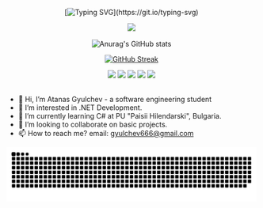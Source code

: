 <div align="center">
  
[![Typing SVG](https://readme-typing-svg.demolab.com?font=Sedan&size=26&pause=1000&color=F76273&center=true&vCenter=true&random=false&width=435&lines=Hi%2C+I%E2%80%99m+Atanas+Gyulchev!;I%E2%80%99m+a+software+engineering+student.)](https://git.io/typing-svg)


</div>

<p align="center">
  <a href="https://skillicons.dev">
    <img src="https://skillicons.dev/icons?i=dotnet,cs,html,css,git,github,mysql" />
  </a>
</p>


<div align="center">
  
![Anurag's GitHub stats](https://github-readme-stats.vercel.app/api?username=atanasg6&show_icons=true&theme=radical)

</div>

<div align="center">

[![GitHub Streak](https://streak-stats.demolab.com?user=atanasg6&theme=highcontrast&date_format=j%20M%5B%20Y%5D)](https://git.io/streak-stats)
  
</div>



<div align="center">
  
<img src="https://img.shields.io/badge/Gmail-D14836?style=for-the-badge&logo=gmail&logoColor=white" href="mailto:gyulchev666@gmail.com" />
<img src="https://img.shields.io/badge/Visual_Studio-5C2D91?style=for-the-badge&logo=visual%20studio&logoColor=white" />
<img src="https://img.shields.io/badge/Visual_Studio_Code-0078D4?style=for-the-badge&logo=visual%20studio%20code&logoColor=white" />
<img src="https://img.shields.io/badge/C%23-239120?style=for-the-badge&logo=csharp&logoColor=white" />
<img src="https://img.shields.io/badge/json-5E5C5C?style=for-the-badge&logo=json&logoColor=white" />


</div>
<br/>

- 👋 Hi, I’m Atanas Gyulchev - a software engineering student
- 👀 I’m interested in .NET Development.
- 🌱 I’m currently learning C# at PU "Paisii Hilendarski", Bulgaria.
- 💞️ I’m looking to collaborate on basic projects.
- 📫 How to reach me?
      email: gyulchev666@gmail.com

![snake gif](https://github.com/atanasg6/atanasg6/blob/output/github-snake-dark.svg)

<!---
AtanasG6/AtanasG6 is a ✨ special ✨ repository because its `README.md` (this file) appears on your GitHub profile.
You can click the Preview link to take a look at your changes.
--->
